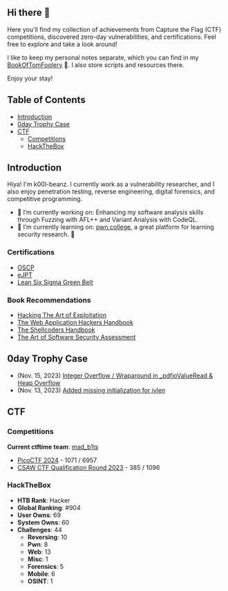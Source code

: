## Hi there 👋

Here you'll find my collection of achievements from Capture the Flag (CTF) competitions, discovered zero-day vulnerabilities, and certifications. Feel free to explore and take a look around!

I like to keep my personal notes separate, which you can find in my [BookOfTomFoolery](https://github.com/k00l-beanz/BookOfTomFoolery) 📓. I also store scripts and resources there.

Enjoy your stay!

## Table of Contents

- [Introduction](#introduction)
- [0day Trophy Case](#0day-trophy-case)
- [CTF](#ctf)
    - [Competitions](#competitions)
    - [HackTheBox](#hackthebox)


## Introduction

Hiya! I'm k00l-beanz. I currently work as a vulnerability researcher, and I also enjoy penetration testing, reverse engineering, digital forensics, and competitive programming.

- 🔭 I’m currently working on: Enhancing my software analysis skills through Fuzzing with AFL++ and Variant Analysis with CodeQL.
- 🌱 I’m currently learning on: [pwn.college](https://pwn.college/), a great platform for learning security research. 🐐

### Certifications

- [OSCP](https://www.credential.net/761349db-33ba-46a1-a308-b60dba5dae5a#gs.com4px)
- [eJPT](https://certs.ine.com/4f437ccd-9df1-40fc-bf0a-9909b2260aa8#gs.cq9mqd)
- [Lean Six Sigma Green Belt](https://pdf.credential.net/i3lpo3iv.pdf)

### Book Recommendations

- [Hacking The Art of Exploitation](https://repo.zenk-security.com/Magazine%20E-book/Hacking-%20The%20Art%20of%20Exploitation%20(2nd%20ed.%202008)%20-%20Erickson.pdf)
- [The Web Application Hackers Handbook](https://edu.anarcho-copy.org/Against%20Security%20-%20Self%20Security/Dafydd%20Stuttard,%20Marcus%20Pinto%20-%20The%20web%20application%20hacker%27s%20handbook_%20finding%20and%20exploiting%20security%20flaws-Wiley%20(2011).pdf)
- [The Shellcoders Handbook](https://github.com/hankinghu/books-1/blob/master/IT/%E4%BF%A1%E6%81%AF%E5%AE%89%E5%85%A8/%E5%85%A5%E4%BE%B5%E4%B8%8E%E6%B8%97%E9%80%8F%E6%B5%8B%E8%AF%95/The%20Shellcoder's%20Handbook%E2%80%94%E2%80%94Discovering%20and%20Exploiting%20Security%20Holes%402007%20(%E7%AC%AC2%E7%89%88).pdf)
- [The Art of Software Security Assessment](https://repo.zenk-security.com/Techniques%20d.attaques%20%20.%20%20Failles/The%20Art%20of%20Software%20Security%20Assessment%20-%20Identifying%20and%20Preventing%20Software%20Vulnerabilities.pdf) 


## 0day Trophy Case

- (Nov. 15, 2023) [Integer Overflow / Wraparound in _pdfioValueRead & Heap Overflow](https://github.com/michaelrsweet/pdfio/issues/52)
- (Nov. 13, 2023) [Added missing initialization for ivlen](https://github.com/michaelrsweet/pdfio/pull/51)

## CTF

### Competitions

**Current ctftime team**: [mad_b1ts](https://ctftime.org/team/237978)

- [PicoCTF 2024](https://play.picoctf.org/participants/78935) - 1071 / 6957
- [CSAW CTF Qualification Round 2023](https://ctftime.org/event/2087) - 385 / 1096

### HackTheBox

- **HTB Rank**: Hacker
- **Global Ranking**: #904
- **User Owns**: 69
- **System Owns**: 60
- **Challenges**: 44
    - **Reversing**: 10
    - **Pwn**: 8
    - **Web**: 13
    - **Misc**: 1
    - **Forensics**: 5
    - **Mobile**: 6
    - **OSINT**: 1